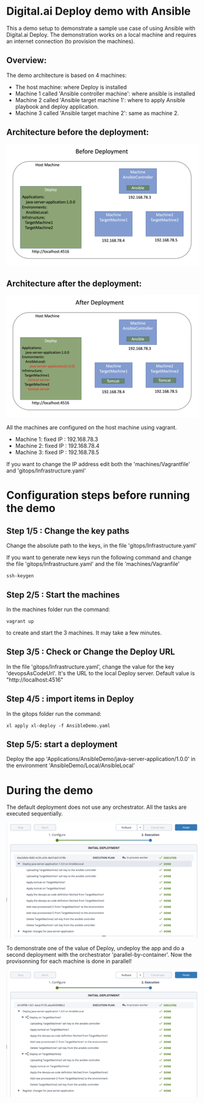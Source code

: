 # **Digital.ai Deploy demo with Ansible**


This a demo setup to demonstrate a sample use case of using Ansible with Digital.ai Deploy.
The demonstration works on a local machine and requires an internet connection (to provision the machines).

## Overview:

The demo architecture is based on 4 machines: 

* The host machine: where Deploy is installed
* Machine 1 called 'Ansible controller machine': where ansible is installed
* Machine 2 called 'Ansible target machine 1': where to apply Ansible playbook and deploy application.
* Machine 3 called 'Ansible target machine 2': same as machine 2.

## Architecture before the deployment:
![before deployment](images/before.png)

## Architecture after the deployment:
![after deployment](images/after.png)

All the machines are configured on the host machine using vagrant.

* Machine 1: fixed IP : 192.168.78.3
* Machine 2: fixed IP : 192.168.78.4
* Machine 3: fixed IP : 192.168.78.5

If you want to change the IP address edit both the 'machines/Vagrantfile' and 'gitops/Infrastructure.yaml'

# Configuration steps before running the demo

## Step 1/5 : Change the key paths
Change the absolute path to the keys, in the file 'gitops/Infrastructure.yaml'

If you want to generate new keys run the following command and change the file 'gitops/Infrastructure.yaml' and the file 'machines/Vagranfile'

```
ssh-keygen
```


## Step 2/5 : Start the machines
In the machines folder run the command:
```
vagrant up
```
to create and start the 3 machines.
It may take a few minutes.


## Step 3/5 : Check or Change the Deploy URL
In the file 'gitops/Infrastructure.yaml', change the value for the key 'devopsAsCodeUrl'.
It's the URL to the local Deploy server. Default value is "http://localhost:4516"

## Step 4/5 : import items in Deploy
In the gitops folder run the command:
```
xl apply xl-deploy -f AnsibleDemo.yaml
```

## Step 5/5: start a deployment

Deploy the app 'Applications/AnsibleDemo/java-server-application/1.0.0' in the environment 'AnsibleDemo/Local/AnsibleLocal'



# During the demo
The default deployment does not use any orchestrator. All the tasks are executed sequentially.

![default deployment](images/defaultDeployment.png)

To demonstrate one of the value of Deploy, undeploy the app and do a second deployment with the orchestrator 'parallel-by-container'. Now the provisonning for each machine is done in parallel!

![default deployment](images/parallelByContainer.png)
